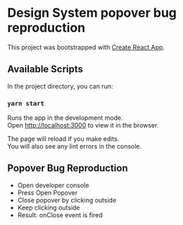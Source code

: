 # Design System popover bug reproduction

This project was bootstrapped with [Create React App](https://github.com/facebook/create-react-app).

## Available Scripts

In the project directory, you can run:

### `yarn start`

Runs the app in the development mode.\
Open [http://localhost:3000](http://localhost:3000) to view it in the browser.

The page will reload if you make edits.\
You will also see any lint errors in the console.

## Popover Bug Reproduction

- Open developer console
- Press Open Popover
- Close popover by clicking outside
- Keep clicking outside
- Result: onClose event is fired
